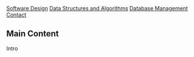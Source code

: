 <body>

<div class="sidenav">
  <a href="#">Software Design</a>
  <a href="#">Data Structures and Algorithms</a>
  <a href="#">Database Management</a>
  <a href="#">Contact</a>
</div>

<div class="main">
  <h2>Main Content</h2>
  <p>Intro</p>
</div>
</body>
